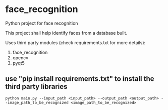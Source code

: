 # face_recognition
Python project for face recognition

This project shall help identify faces from a database built.

Uses third party modules (check requirements.txt for more details):
1. face_recognition
2. opencv
3. pyqt5

## use "pip install requirements.txt" to install the third party libraries

```
python main.py --input_path <input_path> --output_path <output_path> --image_path_to_be_recognized <image_path_to_be_recognized>
```
